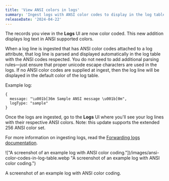 ```yaml
---
title: 'View ANSI colors in logs'
summary: 'Ingest logs with ANSI color codes to display in the log table'
releaseDate: '2024-04-22'
---
```


The records you view in the **Logs** UI are now color coded. This new addition displays log text in ANSI supported colors.

When a log line is ingested that has ANSI color codes attached to a log attribute, that log line is parsed and displayed automatically in the log table with the ANSI codes respected. You do not need to add additional parsing rules&mdash;just ensure that proper unicode escape characters are used in the logs. If no ANSI color codes are supplied at ingest, then the log line will be displayed in the default color of the log table.

Example log:

```
{
  message: "\u001b[36m Sample ANSI message \u001b[0m",
  logType: "sample"
}
```

Once the logs are ingested, go to the **Logs** UI where you'll see your log lines with their respective ANSI colors. Note: this update supports the extended 256 ANSI color set.

For more information on ingesting logs, read the [Forwarding logs documentation](https://docs.newrelic.com/docs/logs/forward-logs/enable-log-management-new-relic/).

!["A screenshot of an example log with ANSI color coding."])/images/ansi-color-codes-in-log-table.webp "A screenshot of an example log with ANSI color coding.")

<figcaption>
  A screenshot of an example log with ANSI color coding.  
</figcaption>
